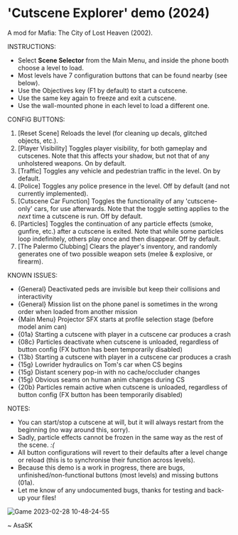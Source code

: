 # 'Cutscene Explorer' demo (2024)
A mod for Mafia: The City of Lost Heaven (2002).

INSTRUCTIONS:
- Select **Scene Selector** from the Main Menu, and inside the phone booth choose a level to load.
- Most levels have 7 configuration buttons that can be found nearby (see below).
- Use the Objectives key (F1 by default) to start a cutscene.
- Use the same key again to freeze and exit a cutscene.
- Use the wall-mounted phone in each level to load a different one.

CONFIG BUTTONS:
1. [Reset Scene] Reloads the level (for cleaning up decals, glitched objects, etc.).
2. [Player Visibility] Toggles player visibility, for both gameplay and cutscenes. Note that this affects your shadow, but not that of any unholstered weapons. On by default.
3. [Traffic] Toggles any vehicle and pedestrian traffic in the level. On by default.
4. [Police] Toggles any police presence in the level. Off by default (and not currently implemented).
5. [Cutscene Car Function] Toggles the functionality of any 'cutscene-only' cars, for use afterwards. Note that the toggle setting applies to the *next* time a cutscene is run. Off by default.
6. [Particles] Toggles the continuation of any particle effects (smoke, gunfire, etc.) after a cutscene is exited. Note that while some particles loop indefinitely, others play once and then disappear. Off by default.
7. [The Palermo Clubbing] Clears the player's inventory, and randomly generates one of two possible weapon sets (melee & explosive, or firearm).

KNOWN ISSUES:
- {General} Deactivated peds are invisible but keep their collisions and interactivity
- {General} Mission list on the phone panel is sometimes in the wrong order when loaded from another mission
- {Main Menu} Projector SFX starts at profile selection stage (before model anim can)
- {01a} Starting a cutscene with player in a cutscene car produces a crash
- {08c} Particles deactivate when cutscene is unloaded, regardless of button config (FX button has been temporarily disabled)
- {13b} Starting a cutscene with player in a cutscene car produces a crash
- {15g} Lowrider hydraulics on Tom's car when CS begins
- {15g} Distant scenery pop-in with no cache/occluder changes
- {15g} Obvious seams on human anim changes during CS
- {20b} Particles remain active when cutscene is unloaded, regardless of button config (FX button has been temporarily disabled)

NOTES:
- You can start/stop a cutscene at will, but it will always restart from the beginning (no way around this, sorry).
- Sadly, particle effects cannot be frozen in the same way as the rest of the scene. _:(_
- All button configurations will revert to their defaults after a level change or reload (this is to synchronise their function across levels).
- Because this demo is a work in progress, there are bugs, unfinished/non-functional buttons (most levels) and missing buttons (01a).
- Let me know of any undocumented bugs, thanks for testing and back-up your files!

![Game 2023-02-28 10-48-24-55](https://user-images.githubusercontent.com/111624709/221832453-0e1536d7-d813-4815-8f5c-8da0c04420d0.png)

~ AsaSK
